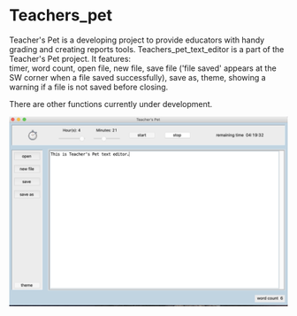 # Teachers_pet
Teacher's Pet is a developing project to provide educators with handy grading and creating reports tools.
Teachers_pet_text_editor is a part of the Teacher's Pet project. 
It features:  
timer,
word count,
open file,
new file,
save file ('file saved' appears at the SW corner when a file saved successfully),
save as,
theme, 
showing a warning if a file is not saved before closing.

There are other functions currently under development.

![layout of editor](screenshots/layout.png)

